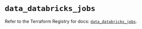# `data_databricks_jobs`

Refer to the Terraform Registry for docs: [`data_databricks_jobs`](https://registry.terraform.io/providers/databricks/databricks/1.50.0/docs/data-sources/jobs).
